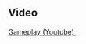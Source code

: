 ## Video
[Gameplay (Youtube) ](https://www.youtube.com/watch?v=Q7wKBfc9U3Q&ab_channel=TahaKARABIYIK).
 
